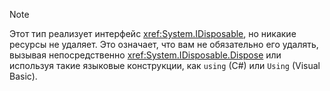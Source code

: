 > [!NOTE]
> Этот тип реализует интерфейс <xref:System.IDisposable>, но никакие ресурсы не удаляет. Это означает, что вам не обязательно его удалять, вызывая непосредственно <xref:System.IDisposable.Dispose> или используя такие языковые конструкции, как `using` (C#) или `Using` (Visual Basic).
